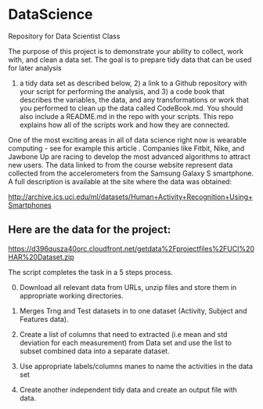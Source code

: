 # DataScience
Repository for Data Scientist Class

The purpose of this project is to demonstrate your ability to collect, work with, and clean a data set. The goal is to prepare tidy data that can be used for later analysis

1) a tidy data set as described below, 2) a link to a Github repository with your script for performing the analysis, and 3) a code book that describes the variables, the data, and any transformations or work that you performed to clean up the data called CodeBook.md. You should also include a README.md in the repo with your scripts. This repo explains how all of the scripts work and how they are connected.  


One of the most exciting areas in all of data science right now is wearable computing - see for example  this article . Companies like Fitbit, Nike, and Jawbone Up are racing to develop the most advanced algorithms to attract new users. The data linked to from the course website represent data collected from the accelerometers from the Samsung Galaxy S smartphone. A full description is available at the site where the data was obtained: 
 
http://archive.ics.uci.edu/ml/datasets/Human+Activity+Recognition+Using+Smartphones 

## Here are the data for the project: 

https://d396qusza40orc.cloudfront.net/getdata%2Fprojectfiles%2FUCI%20HAR%20Dataset.zip 

The script completes the task in a 5 steps process.

0.	Download all relevant data from URLs, unzip files and store them in appropriate working directories.

1.	Merges Trng and Test datasets in to one dataset (Activity, Subject and Features data).

2.	Create a list of columns that need to extracted (i.e mean and std deviation for each measurement) from Data set and use the list to subset combined data into a separate dataset.

3.	Use appropriate labels/columns manes to name the activities in the data set

4.	Create another independent tidy data and create an output file with data.

